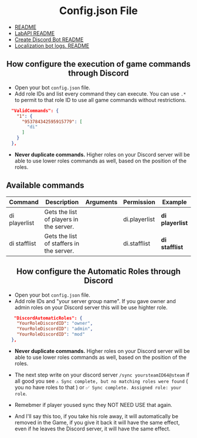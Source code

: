 <h1 align="center">Config.json File</h1>

- [README](https://github.com/Yti890/Discord-Module/blob/master/README.md)
- [LabAPI README](./README.LabAPI.md)
- [Create Discord Bot README](./README.CDB.md)
- [Localization bot logs. README](./README.Localization.md)

<h2 align="center">How configure the execution of game commands through Discord</h2>

- Open your bot `config.json` file.
- Add role IDs and list every command they can execute. You can use `.*` to permit to that role ID to use all game commands without restrictions.
  
```json
  "ValidCommands": {
    "1": {
      "953784342595915779": [
        "di"
      ]
    }
  },
 ```

- **Never duplicate commands.** Higher roles on your Discord server will be able to use lower roles commands as well, based on the position of the roles.

<h2>Available commands</h2>

| Command | Description | Arguments | Permission | Example |
| --- | --- | --- | --- | --- |
| di playerlist | Gets the list of players in the server. | | di.playerlist | **di playerlist** |
| di stafflist | Gets the list of staffers in the server. | | di.stafflist | **di stafflist** |

<h2 align="center">How configure the Automatic Roles through Discord</h2>

- Open your bot `config.json` file.
- Add role IDs and "your server group name". If you gave owner and admin roles on your Discord server this will be use highter role.

```json
   "DiscordAutomaticRoles": {
    "YourRoleDiscordID": "owner",
    "YourRoleDiscordID": "admin",
    "YourRoleDiscordID": "mod"
  },
 ```
- **Never duplicate commands.** Higher roles on your Discord server will be able to use lower roles commands as well, based on the position of the roles.

- The next step write on your discord server `/sync yoursteamID64@steam` if all good you see `⚠️ Sync complete, but no matching roles were found` ( you no have roles to that ) or `✅ Sync complete. Assigned role: your role`.
- Remebmer if player yoused sync they NOT NEED USE that again.
- And I'll say this too, if you take his role away, it will automatically be removed in the Game, if you give it back it will have the same effect, even if he leaves the Discord server, it will have the same effect.
